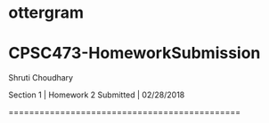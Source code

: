 # ottergram
CPSC473-HomeworkSubmission
=============================================
Shruti Choudhary

Section 1 | Homework 2 Submitted | 02/28/2018

=============================================
